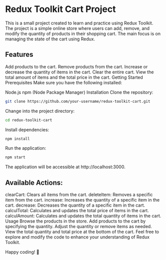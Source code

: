 

# Redux Toolkit Cart Project
This is a small project created to learn and practice using Redux Toolkit. The project is a simple online store where users can add, remove, and modify the quantity of products in their shopping cart. The main focus is on managing the state of the cart using Redux.

## Features
Add products to the cart.
Remove products from the cart.
Increase or decrease the quantity of items in the cart.
Clear the entire cart.
View the total amount of items and the total price in the cart.
Getting Started
Prerequisites
Make sure you have the following installed:

Node.js
npm (Node Package Manager)
Installation
Clone the repository:


```sh
git clone https://github.com/your-username/redux-toolkit-cart.git
```

Change into the project directory:
```sh
cd redux-toolkit-cart
```


Install dependencies:


``` sh
npm install
```


Run the application:

```sh
npm start
```

The application will be accessible at http://localhost:3000.



## Available Actions:
clearCart: Clears all items from the cart.
deleteItem: Removes a specific item from the cart.
increase: Increases the quantity of a specific item in the cart.
decrease: Decreases the quantity of a specific item in the cart.
calculTotal: Calculates and updates the total price of items in the cart.
calculAmount: Calculates and updates the total quantity of items in the cart.
Usage
Browse the products in the store.
Add products to the cart by specifying the quantity.
Adjust the quantity or remove items as needed.
View the total quantity and total price at the bottom of the cart.
Feel free to explore and modify the code to enhance your understanding of Redux Toolkit.

Happy coding! 🚀
